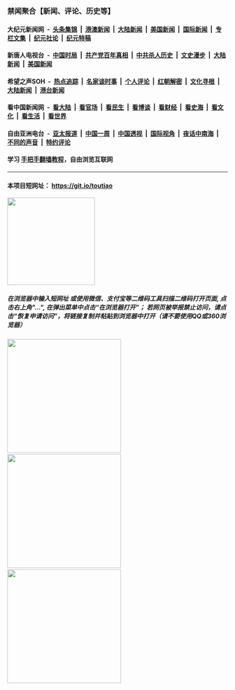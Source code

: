 ### 禁闻聚合【新闻、评论、历史等】

#### 大纪元新闻网 &nbsp;-&nbsp; [头条集锦](indexes/E头条集锦.md?t=03121002) &nbsp;|&nbsp; [港澳新闻](indexes/E港澳新闻.md?t=03121002)  &nbsp;|&nbsp; [大陆新闻](indexes/E大陆新闻.md?t=03121002) &nbsp;|&nbsp; [美国新闻](indexes/E美国新闻.md?t=03121002) &nbsp;|&nbsp; [国际新闻](indexes/E国际新闻.md?t=03121002) &nbsp;|&nbsp; [专栏文集](indexes/E专栏文集.md?t=03121002) &nbsp;|&nbsp; [纪元社论](indexes/E纪元社论.md?t=03121002) &nbsp;|&nbsp; [纪元特稿](indexes/E纪元特稿.md?t=03121002) 

#### 新唐人电视台 &nbsp;-&nbsp; [中国时局](indexes/N中国时局.md?t=03121002) &nbsp;|&nbsp; [共产党百年真相](indexes/N共产党百年真相.md?t=03121002) &nbsp;|&nbsp; [中共杀人历史](indexes/N中共杀人历史.md?t=03121002) &nbsp;|&nbsp; [文史漫步](indexes/N文史漫步.md?t=03121002) &nbsp;|&nbsp; [大陆新闻](indexes/N大陆新闻.md?t=03121002) &nbsp;|&nbsp; [美国新闻](indexes/N美国新闻.md?t=03121002)

#### 希望之声SOH &nbsp;-&nbsp; [热点追踪](indexes/H热点追踪.md?t=03121002) &nbsp;|&nbsp; [名家谈时事](indexes/H名家谈时事.md?t=03121002) &nbsp;|&nbsp; [个人评论](indexes/H个人评论.md?t=03121002)  &nbsp;|&nbsp; [红朝解密](indexes/H红朝解密.md?t=03121002) &nbsp;|&nbsp; [文化寻根](indexes/H文化寻根.md?t=03121002) &nbsp;|&nbsp; [大陆新闻](indexes/H大陆新闻.md?t=03121002) &nbsp;|&nbsp; [港台新闻](indexes/H港台新闻.md?t=03121002)

#### 看中国新闻网 &nbsp;-&nbsp; [看大陆](indexes/S看大陆.md?t=03121002) &nbsp;|&nbsp; [看官场](indexes/S看官场.md?t=03121002) &nbsp;|&nbsp; [看民生](indexes/S看民生.md?t=03121002)  &nbsp;|&nbsp; [看博谈](indexes/S看博谈.md?t=03121002) &nbsp;|&nbsp; [看财经](indexes/S看财经.md?t=03121002) &nbsp;|&nbsp; [看史海](indexes/S看史海.md?t=03121002) &nbsp;|&nbsp; [看文化](indexes/S看文化.md?t=03121002) &nbsp;|&nbsp; [看生活](indexes/S看生活.md?t=03121002) &nbsp;|&nbsp; [看世界](indexes/S看世界.md?t=03121002)

#### 自由亚洲电台 &nbsp;-&nbsp; [亚太报道](indexes/R亚太报道.md?t=03121002) &nbsp;|&nbsp; [中国一周](indexes/R中国一周.md?t=03121002) &nbsp;|&nbsp; [中国透视](indexes/R中国透视.md?t=03121002)  &nbsp;|&nbsp; [国际视角](indexes/R国际视角.md?t=03121002) &nbsp;|&nbsp; [夜话中南海](indexes/R夜话中南海.md?t=03121002) &nbsp;|&nbsp; [不同的声音](indexes/R不同的声音.md?t=03121002) &nbsp;|&nbsp; [特约评论](indexes/R特约评论.md?t=03121002)

#### 学习 [手把手翻墙教程](https://github.com/gfw-breaker/guides/wiki)，自由浏览互联网

----

#### 本项目短网址： https://git.io/toutiao
<img src="https://raw.githubusercontent.com/gfw-breaker/banned-news/master/scripts/img/qr.png" width="200px"/>  

##### 在浏览器中输入短网址 或使用微信、支付宝等二维码工具扫描二维码打开页面, 点击右上角"...", 在弹出菜单中点击“在浏览器打开”； 若网页被举报禁止访问，请点击“恢复申请访问”，将链接复制并粘贴到浏览器中打开（请不要使用QQ或360浏览器）

<img src="https://raw.githubusercontent.com/gfw-breaker/banned-news/master/scripts/img/1.png" width="260px"/> &nbsp; <img src="https://raw.githubusercontent.com/gfw-breaker/banned-news/master/scripts/img/2.png" width="260px"/> &nbsp; <img src="https://raw.githubusercontent.com/gfw-breaker/banned-news/master/scripts/img/3.png" width="260px"/>
